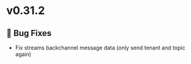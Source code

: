 # v0.31.2

## :bug: Bug Fixes

- Fix streams backchannel message data (only send tenant and topic again)
